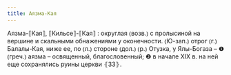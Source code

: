 ```yaml
---
title: Аязма-Кая
---
```


Аязма-⟦Кая⟧, ⟦Кильсе⟧-⟦Кая⟧
: округлая ⦅возв.⦆ с пролысиной на вершине и скальными обнажениями у оконечности. ⦅Ю-зап.⦆ отрог ⦅г.⦆ Балалы-Кая, ниже ее, по ⦅л.⦆ стороне ⦅дол.⦆ ⦅р.⦆ Отузка, у Ялы-Богаза – ❶ ⦅греч.⦆ аязма – освященный, благословенный; ❷ в начале XIX в. на ней еще сохранялись руины церкви ⦃З3⦄.
